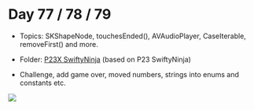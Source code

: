 # Day 77 / 78 / 79

- Topics: SKShapeNode, touchesEnded(), AVAudioPlayer, CaseIterable, removeFirst() and more.

- Folder: [P23X SwiftyNinja](https://github.com/JulesMoorhouse/100DaysOfSwift/tree/master/P23X%20SwiftyNinja/SwiftyNinja) (based on P23 SwiftyNinja)

- Challenge, add game over, moved numbers, strings into enums and constants etc.

 <img src="../Images/day77-p23.gif">
